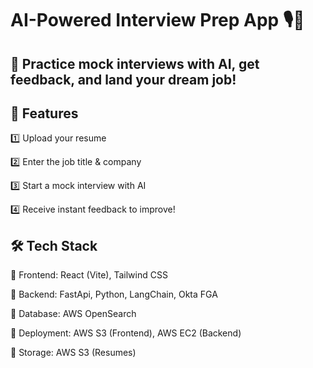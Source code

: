 # AI-Powered Interview Prep App 🎙️🤖

## 🚀 Practice mock interviews with AI, get feedback, and land your dream job!

## 📌 Features

1️⃣ Upload your resume

2️⃣ Enter the job title & company

3️⃣ Start a mock interview with AI

4️⃣ Receive instant feedback to improve!

## 🛠️ Tech Stack

🔹 Frontend: React (Vite), Tailwind CSS

🔹 Backend: FastApi, Python, LangChain, Okta FGA

🔹 Database: AWS OpenSearch

🔹 Deployment: AWS S3 (Frontend), AWS EC2 (Backend)

🔹 Storage: AWS S3 (Resumes)
